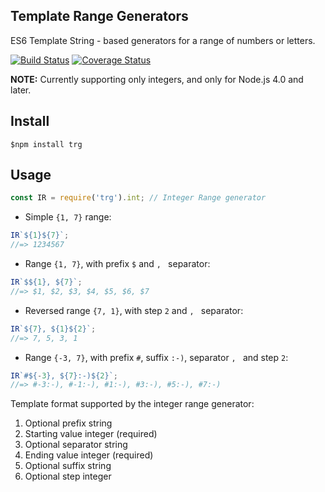 Template Range Generators
-------------------------

ES6 Template String - based generators for a range of numbers or letters.

[![Build Status](https://travis-ci.org/vitaly-t/trg.svg?branch=master)](https://travis-ci.org/vitaly-t/trg)
[![Coverage Status](https://coveralls.io/repos/vitaly-t/trg/badge.svg?branch=master)](https://coveralls.io/r/vitaly-t/trg?branch=master)

**NOTE:** Currently supporting only integers, and only for Node.js 4.0 and later.

## Install

```
$npm install trg
```

## Usage

```js
const IR = require('trg').int; // Integer Range generator
```

* Simple `{1, 7}` range:

```js
IR`${1}${7}`;
//=> 1234567
```

* Range `{1, 7}`, with prefix `$` and `, ` separator:

```js
IR`$${1}, ${7}`;
//=> $1, $2, $3, $4, $5, $6, $7
```

* Reversed range `{7, 1}`, with step `2` and `, ` separator:

```js
IR`${7}, ${1}${2}`;
//=> 7, 5, 3, 1
```

* Range `{-3, 7}`, with prefix `#`, suffix `:-)`, separator `, ` and step `2`:

```js
IR`#${-3}, ${7}:-)${2}`;
//=> #-3:-), #-1:-), #1:-), #3:-), #5:-), #7:-)
```

Template format supported by the integer range generator:

1. Optional prefix string
2. Starting value integer (required)
3. Optional separator string
4. Ending value integer (required)
5. Optional suffix string
6. Optional step integer
